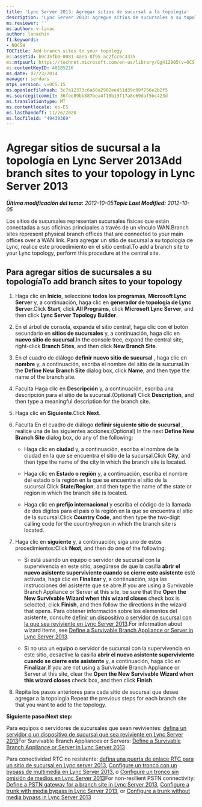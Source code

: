 ```yaml
---
title: 'Lync Server 2013: Agregar sitios de sucursal a la topología'
description: 'Lync Server 2013: agregue sitios de sucursales a su topología.'
ms.reviewer: ''
ms.author: v-lanac
author: lanachin
f1.keywords:
- NOCSH
TOCTitle: Add branch sites to your topology
ms:assetid: b9c35fb0-0081-4aeb-8f95-ac2fcc6c3335
ms:mtpsurl: https://technet.microsoft.com/en-us/library/Gg412905(v=OCS.15)
ms:contentKeyID: 48185216
ms.date: 07/23/2014
manager: serdars
mtps_version: v=OCS.15
ms.openlocfilehash: 3c7a12373c6a60a2902ee451d39c99f756e2b2f5
ms.sourcegitcommit: 36fee89bb887bea4f18b19f17a8c69daf5bc423d
ms.translationtype: MT
ms.contentlocale: es-ES
ms.lasthandoff: 11/26/2020
ms.locfileid: "49439369"
---
```

# <a name="add-branch-sites-to-your-topology-in-lync-server-2013"></a><span data-ttu-id="e3ecc-103">Agregar sitios de sucursal a la topología en Lync Server 2013</span><span class="sxs-lookup"><span data-stu-id="e3ecc-103">Add branch sites to your topology in Lync Server 2013</span></span>

<div data-xmlns="http://www.w3.org/1999/xhtml">

<div class="topic" data-xmlns="http://www.w3.org/1999/xhtml" data-msxsl="urn:schemas-microsoft-com:xslt" data-cs="https://msdn.microsoft.com/">

<div data-asp="https://msdn2.microsoft.com/asp">



</div>

<div id="mainSection">

<div id="mainBody"><span data-ttu-id="e3ecc-104">

<span> </span></span><span class="sxs-lookup"><span data-stu-id="e3ecc-104">

<span> </span></span></span>

<span data-ttu-id="e3ecc-105">_**Última modificación del tema:** 2012-10-05_</span><span class="sxs-lookup"><span data-stu-id="e3ecc-105">_**Topic Last Modified:** 2012-10-05_</span></span>

<span data-ttu-id="e3ecc-106">Los sitios de sucursales representan sucursales físicas que están conectadas a sus oficinas principales a través de un vínculo WAN.</span><span class="sxs-lookup"><span data-stu-id="e3ecc-106">Branch sites represent physical branch offices that are connected to your main offices over a WAN link.</span></span> <span data-ttu-id="e3ecc-107">Para agregar un sitio de sucursal a su topología de Lync, realice este procedimiento en el sitio central.</span><span class="sxs-lookup"><span data-stu-id="e3ecc-107">To add a branch site to your Lync topology, perform this procedure at the central site.</span></span>

<div>

## <a name="to-add-branch-sites-to-your-topology"></a><span data-ttu-id="e3ecc-108">Para agregar sitios de sucursales a su topología</span><span class="sxs-lookup"><span data-stu-id="e3ecc-108">To add branch sites to your topology</span></span>

1.  <span data-ttu-id="e3ecc-109">Haga clic en **Inicio**, seleccione **todos los programas**, **Microsoft Lync Server** y, a continuación, haga clic en **generador de topología de Lync Server**.</span><span class="sxs-lookup"><span data-stu-id="e3ecc-109">Click **Start**, click **All Programs**, click **Microsoft Lync Server**, and then click **Lync Server Topology Builder**.</span></span>

2.  <span data-ttu-id="e3ecc-110">En el árbol de consola, expanda el sitio central, haga clic con el botón secundario en **sitios de sucursales** y, a continuación, haga clic en **nuevo sitio de sucursal**.</span><span class="sxs-lookup"><span data-stu-id="e3ecc-110">In the console tree, expand the central site, right-click **Branch Sites**, and then click **New Branch Site**.</span></span>

3.  <span data-ttu-id="e3ecc-111">En el cuadro de diálogo **definir nuevo sitio de sucursal** , haga clic en **nombre** y, a continuación, escriba el nombre del sitio de la sucursal.</span><span class="sxs-lookup"><span data-stu-id="e3ecc-111">In the **Define New Branch Site** dialog box, click **Name**, and then type the name of the branch site.</span></span>

4.  <span data-ttu-id="e3ecc-112">Faculta Haga clic en **Descripción** y, a continuación, escriba una descripción para el sitio de la sucursal.</span><span class="sxs-lookup"><span data-stu-id="e3ecc-112">(Optional) Click **Description**, and then type a meaningful description for the branch site.</span></span>

5.  <span data-ttu-id="e3ecc-113">Haga clic en **Siguiente**.</span><span class="sxs-lookup"><span data-stu-id="e3ecc-113">Click **Next**.</span></span>

6.  <span data-ttu-id="e3ecc-114">Faculta En el cuadro de diálogo **definir siguiente sitio de sucursal** , realice una de las siguientes acciones:</span><span class="sxs-lookup"><span data-stu-id="e3ecc-114">(Optional) In the next **Define New Branch Site** dialog box, do any of the following:</span></span>
    
      - <span data-ttu-id="e3ecc-115">Haga clic en **ciudad** y, a continuación, escriba el nombre de la ciudad en la que se encuentra el sitio de la sucursal.</span><span class="sxs-lookup"><span data-stu-id="e3ecc-115">Click **City**, and then type the name of the city in which the branch site is located.</span></span>
    
      - <span data-ttu-id="e3ecc-116">Haga clic en **Estado o región** y, a continuación, escriba el nombre del estado o la región en la que se encuentra el sitio de la sucursal.</span><span class="sxs-lookup"><span data-stu-id="e3ecc-116">Click **State/Region**, and then type the name of the state or region in which the branch site is located.</span></span>
    
      - <span data-ttu-id="e3ecc-117">Haga clic en **prefijo internacional** y escriba el código de la llamada de dos dígitos para el país o la región en la que se encuentra el sitio de la sucursal.</span><span class="sxs-lookup"><span data-stu-id="e3ecc-117">Click **Country Code**, and then type the two-digit calling code for the country/region in which the branch site is located.</span></span>

7.  <span data-ttu-id="e3ecc-118">Haga clic en **siguiente** y, a continuación, siga uno de estos procedimientos:</span><span class="sxs-lookup"><span data-stu-id="e3ecc-118">Click **Next**, and then do one of the following:</span></span>
    
      - <span data-ttu-id="e3ecc-119">Si está usando un equipo o servidor de sucursal con la supervivencia en este sitio, asegúrese de que la casilla **abrir el nuevo asistente superviviente cuando se cierre este asistente** esté activada, haga clic en **Finalizar** y, a continuación, siga las instrucciones del asistente que se abre.</span><span class="sxs-lookup"><span data-stu-id="e3ecc-119">If you are using a Survivable Branch Appliance or Server at this site, be sure that the **Open the New Survivable Wizard when this wizard closes** check box is selected, click **Finish**, and then follow the directions in the wizard that opens.</span></span> <span data-ttu-id="e3ecc-120">Para obtener información sobre los elementos del asistente, consulte [definir un dispositivo o servidor de sucursal con la que sea reviviente en Lync Server 2013](lync-server-2013-define-a-survivable-branch-appliance-or-server.md).</span><span class="sxs-lookup"><span data-stu-id="e3ecc-120">For information about wizard items, see [Define a Survivable Branch Appliance or Server in Lync Server 2013](lync-server-2013-define-a-survivable-branch-appliance-or-server.md).</span></span>
    
      - <span data-ttu-id="e3ecc-121">Si no usa un equipo o servidor de sucursal con la supervivencia en este sitio, desactive la casilla **abrir el nuevo asistente superviviente cuando se cierre este asistente** y, a continuación, haga clic en **Finalizar**.</span><span class="sxs-lookup"><span data-stu-id="e3ecc-121">If you are not using a Survivable Branch Appliance or Server at this site, clear the **Open the New Survivable Wizard when this wizard closes** check box, and then click **Finish**.</span></span>

8.  <span data-ttu-id="e3ecc-122">Repita los pasos anteriores para cada sitio de sucursal que desee agregar a la topología.</span><span class="sxs-lookup"><span data-stu-id="e3ecc-122">Repeat the previous steps for each branch site that you want to add to the topology.</span></span>

<span data-ttu-id="e3ecc-123">**Siguiente paso:**</span><span class="sxs-lookup"><span data-stu-id="e3ecc-123">**Next step:**</span></span>

<span data-ttu-id="e3ecc-124">Para equipos o servidores de sucursales que sean revivientes: [defina un servidor o un dispositivo de sucursal que sea reviviente en Lync Server 2013](lync-server-2013-define-a-survivable-branch-appliance-or-server.md)</span><span class="sxs-lookup"><span data-stu-id="e3ecc-124">For Survivable Branch Appliances or Servers: [Define a Survivable Branch Appliance or Server in Lync Server 2013](lync-server-2013-define-a-survivable-branch-appliance-or-server.md)</span></span>

<span data-ttu-id="e3ecc-125">Para conectividad RTC no resistente: [defina una puerta de enlace RTC para un sitio de sucursal en Lync server 2013](lync-server-2013-define-a-pstn-gateway-for-a-branch-site.md), [Configure un tronco con un bypass de multimedia en Lync Server 2013](lync-server-2013-configure-a-trunk-with-media-bypass.md), o [Configure un tronco sin omisión de medios en Lync Server 2013](lync-server-2013-configure-a-trunk-without-media-bypass.md)</span><span class="sxs-lookup"><span data-stu-id="e3ecc-125">For non-resilient PSTN connectivity: [Define a PSTN gateway for a branch site in Lync Server 2013](lync-server-2013-define-a-pstn-gateway-for-a-branch-site.md), [Configure a trunk with media bypass in Lync Server 2013](lync-server-2013-configure-a-trunk-with-media-bypass.md), or [Configure a trunk without media bypass in Lync Server 2013](lync-server-2013-configure-a-trunk-without-media-bypass.md)</span></span>

<span data-ttu-id="e3ecc-126"></div>

</div>

<span> </span>

</div>

</div>

</span><span class="sxs-lookup"><span data-stu-id="e3ecc-126"></div>

</div>

<span> </span>

</div>

</div>

</span></span></div>


